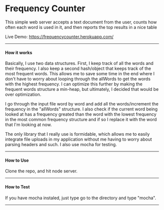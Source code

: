 # Frequency Counter
This simple web server accepts a text document from the user, counts how often each word is used in it, and then reports the top results in a nice table

Live Demo: https://frequencycounter.herokuapp.com/
- - - -
#### How it works

Basically, I use two data structures. First, I keep track of all the words and their frequency. I also keep a second hash/object that keeps track of the most frequent words. This allows me to save some time in the end where I don't have to worry about looping through the allWords to get the words with the highest frequency. I can optimize this further by making the frequent words structure a min-heap, but ultimately, I decided that would be over optimization.

I go through the input file word by word and add all the words/increment the frequency in the "allWords" structure. I also check if the current word being looked at has a frequency greated than the word with the lowest frequency in the most common frequency structure and if so I replace it with the word that I'm looking at now.

The only library that I really use is formidable, which allows me to easily integrate file uploads in my application without me having to worry about parsing headers and such. I also use mocha for testing.
- - - -
#### How to Use

Clone the repo, and hit node server.

- - - -
#### How to Test

If you have mocha instaled, just type go to the directory and type "mocha".

- - - -



